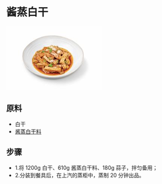 # 酱蒸白干

![酱蒸白干](../images/酱蒸白干.png)

## 原料

- 白干
- [酱蒸白干料](/配料/酱蒸白干料.md)

## 步骤

- 1.将 1200g 白干、610g 酱蒸白干料、180g 蒜子，拌匀备用；
- 2.分装到餐具后，在上汽的蒸柜中，蒸制 20 分钟出品。
